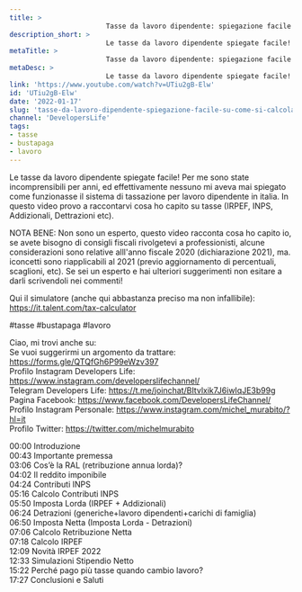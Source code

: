 ```yaml
---
title: > 
                        Tasse da lavoro dipendente: spiegazione facile su come si calcolano!
description_short: > 
                        Le tasse da lavoro dipendente spiegate facile! Per me sono state incomprensibili per anni, ed effettivamente nessuno mi aveva ...
metaTitle: > 
                        Tasse da lavoro dipendente: spiegazione facile su come si calcolano!
metaDesc: > 
                        Le tasse da lavoro dipendente spiegate facile! Per me sono state incomprensibili per anni, ed effettivamente nessuno mi aveva ...
link: 'https://www.youtube.com/watch?v=UTiu2gB-Elw'
id: 'UTiu2gB-Elw'
date: '2022-01-17'
slug: 'tasse-da-lavoro-dipendente-spiegazione-facile-su-come-si-calcolano'
channel: 'DevelopersLife'
tags: 
- tasse
- bustapaga
- lavoro
---
```

Le tasse da lavoro dipendente spiegate facile! Per me sono state incomprensibili per anni, ed effettivamente nessuno mi aveva mai spiegato come funzionasse il sistema di tassazione per lavoro dipendente in italia. In questo video provo a raccontarvi cosa ho capito su tasse (IRPEF, INPS, Addizionali, Dettrazioni etc).  
  
NOTA BENE: Non sono un esperto, questo video racconta cosa ho capito io, se avete bisogno di consigli fiscali rivolgetevi a professionisti, alcune considerazioni sono relative alll'anno fiscale 2020 (dichiarazione 2021), ma. iconcetti sono riapplicabili al 2021 (previo aggiornamento di percentuali, scaglioni, etc). Se sei un esperto e hai ulteriori suggerimenti non esitare a darli scrivendoli nei commenti!  
  
Qui il simulatore (anche qui abbastanza preciso ma non infallibile): https://it.talent.com/tax-calculator  
  
#tasse #bustapaga #lavoro  
  
Ciao, mi trovi anche su:  
Se vuoi suggerirmi un argomento da trattare: https://forms.gle/QTQfGh6P99eWzv397  
Profilo Instagram Developers Life: https://www.instagram.com/developerslifechannel/  
Telegram Developers Life: https://t.me/joinchat/BItvlxik7J6iwIqJE3b99g  
Pagina Facebook: https://www.facebook.com/DevelopersLifeChannel/  
Profilo Instagram Personale: https://www.instagram.com/michel_murabito/?hl=it  
Profilo Twitter: https://twitter.com/michelmurabito​  
  
00:00 Introduzione  
00:43 Importante premessa  
03:06 Cos’è la RAL (retribuzione annua lorda)?  
04:02 Il reddito imponibile  
04:24 Contributi INPS  
05:16 Calcolo Contributi INPS  
05:50 Imposta Lorda (IRPEF + Addizionali)  
06:24 Detrazioni (generiche+lavoro dipendenti+carichi di famiglia)  
06:50 Imposta Netta (Imposta Lorda - Detrazioni)  
07:06 Calcolo Retribuzione Netta  
07:18 Calcolo IRPEF  
12:09 Novità IRPEF 2022  
12:33 Simulazioni Stipendio Netto  
15:22 Perché pago più tasse quando cambio lavoro?  
17:27 Conclusioni e Saluti